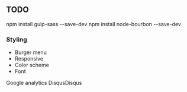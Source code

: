## TODO

npm install gulp-sass  --save-dev
npm install node-bourbon  --save-dev

### Styling
* Burger menu
* Responsive
* Color scheme
* Font

Google analytics
DisqusDisqus